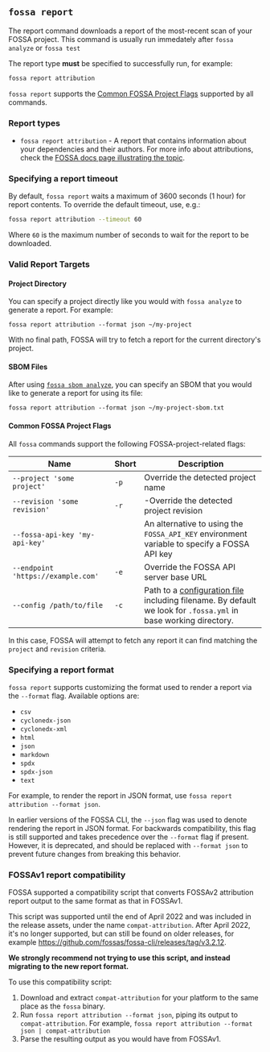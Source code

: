 ## `fossa report`

The report command downloads a report of the most-recent scan of your FOSSA project. This command is usually run immedately after `fossa analyze` or `fossa test`

The report type **must** be specified to successfully run, for example:

```sh
fossa report attribution
```

`fossa report` supports the [Common FOSSA Project Flags](#common-fossa-project-flags) supported by all commands.

### Report types

- `fossa report attribution` - A report that contains information about your dependencies and their authors. For more info about attributions, check the [FOSSA docs page illustrating the topic](https://docs.fossa.com/docs/generating-reports).

### Specifying a report timeout

By default, `fossa report` waits a maximum of 3600 seconds (1 hour) for report contents. To override the default timeout, use, e.g.:

```sh
fossa report attribution --timeout 60
```

Where `60` is the maximum number of seconds to wait for the report to be downloaded.

### Valid Report Targets

#### Project Directory

You can specify a project directly like you would with `fossa analyze` to generate a report.
For example:

```
fossa report attribution --format json ~/my-project
```

With no final path, FOSSA will try to fetch a report for the current directory's project.

#### SBOM Files

After using [`fossa sbom analyze`](./sbom.md), you can specify an SBOM that you would like to generate a report for using its file:

```
fossa report attribution --format json ~/my-project-sbom.txt
```

#### Common FOSSA Project Flags

All `fossa` commands support the following FOSSA-project-related flags:

| Name                               | Short | Description                                                                                                                              |
|------------------------------------|-------|------------------------------------------------------------------------------------------------------------------------------------------|
| `--project 'some project'`         | `-p`  | Override the detected project name                                                                                                       |
| `--revision 'some revision'`       | `-r`  | -Override the detected project revision                                                                                                  |
| `--fossa-api-key 'my-api-key'`     |       | An alternative to using the `FOSSA_API_KEY` environment variable to specify a FOSSA API key                                              |
| `--endpoint 'https://example.com'` | `-e`  | Override the FOSSA API server base URL                                                                                                   |
| `--config /path/to/file`           | `-c`  | Path to a [configuration file](../files/fossa-yml.md) including filename. By default we look for `.fossa.yml` in base working directory. |

In this case, FOSSA will attempt to fetch any report it can find matching the `project` and `revision` criteria.

### Specifying a report format

`fossa report` supports customizing the format used to render a report via the `--format` flag.
Available options are:
- `csv`
- `cyclonedx-json`
- `cyclonedx-xml`
- `html`
- `json`
- `markdown`
- `spdx`
- `spdx-json`
- `text`

For example, to render the report in JSON format, use `fossa report attribution --format json`.

In earlier versions of the FOSSA CLI, the `--json` flag was used to denote rendering the report in JSON format.
For backwards compatibility, this flag is still supported and takes precedence over the `--format` flag if present.
However, it is deprecated, and should be replaced with `--format json` to prevent future changes from breaking this behavior.

### FOSSAv1 report compatibility

FOSSA supported a compatibility script that converts FOSSAv2 attribution report output to the same format as that in FOSSAv1.

This script was supported until the end of April 2022 and was included in the release assets, under the name `compat-attribution`.
After April 2022, it's no longer supported, but can still be found on older releases, for example https://github.com/fossas/fossa-cli/releases/tag/v3.2.12.

**We strongly recommend not trying to use this script, and instead migrating to the new report format.**

To use this compatibility script:

1. Download and extract `compat-attribution` for your platform to the same place as the `fossa` binary.
2. Run `fossa report attribution --format json`, piping its output to `compat-attribution`.
   For example, `fossa report attribution --format json | compat-attribution`
3. Parse the resulting output as you would have from FOSSAv1.
